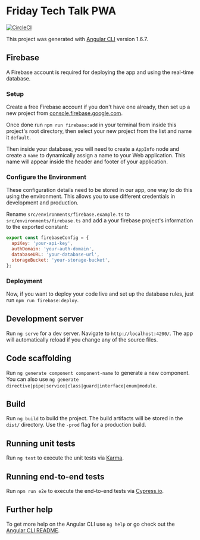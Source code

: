 # Friday Tech Talk PWA

[![CircleCI](https://circleci.com/gh/andreasonny83/friday-tech-talks-pwa/tree/master.svg?style=svg)](https://circleci.com/gh/andreasonny83/friday-tech-talks-pwa/tree/master)

This project was generated with [Angular CLI](https://github.com/angular/angular-cli) version 1.6.7.

## Firebase

A Firebase account is required for deploying the app and using the real-time
database.

### Setup

Create a free Firebase account if you don't have one already, then set up a new
project from [console.firebase.google.com](https://console.firebase.google.com/).

Once done run `npm run firebase:add` in your terminal from inside this
project's root directory, then select your new project from the list and name
it `default`.

Then inside your database, you will need to create a `AppInfo` node
and create a `name` to dynamically assign a name to your Web application.
This name will appear inside the header and footer of your application.

### Configure the Environment

These configuration details need to be stored in our app, one way to do this using the environment. This allows you to use different credentials in development and production.

Rename `src/environments/firebase.example.ts` to `src/environments/firebase.ts`
and add a your firebase project's information to the exported constant:

```js
export const firebaseConfig = {
  apiKey: 'your-api-key',
  authDomain: 'your-auth-domain',
  databaseURL: 'your-database-url',
  storageBucket: 'your-storage-bucket',
};
```

### Deployment

Now, if you want to deploy your code live and set up the database rules, just
run `npm run firebase:deploy`.

## Development server

Run `ng serve` for a dev server. Navigate to `http://localhost:4200/`. The app will automatically reload if you change any of the source files.

## Code scaffolding

Run `ng generate component component-name` to generate a new component. You can also use `ng generate directive|pipe|service|class|guard|interface|enum|module`.

## Build

Run `ng build` to build the project. The build artifacts will be stored in the `dist/` directory. Use the `-prod` flag for a production build.

## Running unit tests

Run `ng test` to execute the unit tests via [Karma](https://karma-runner.github.io).

## Running end-to-end tests

Run `npm run e2e` to execute the end-to-end tests via [Cypress.io](https://www.cypress.io/).

## Further help

To get more help on the Angular CLI use `ng help` or go check out the [Angular CLI README](https://github.com/angular/angular-cli/blob/master/README.md).

